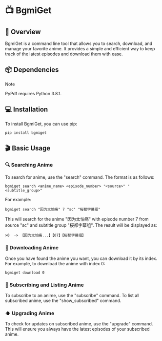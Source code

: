 # 📺 BgmiGet

## 🌟 Overview

BgmiGet is a command line tool that allows you to search, download, and manage your favorite anime. It provides a simple and efficient way to keep track of the latest episodes and download them with ease.

## 📦 Dependencies

> [!NOTE]
> PyPdf requires Python 3.8.1.

## 💻 Installation

To install BgmiGet, you can use pip:
```
pip install bgmiget
```

## 🎬 Basic Usage

### 🔍 Searching Anime

To search for anime, use the "search" command. The format is as follows:
```
bgmiget search <anime_name> <episode_number> "<source>" "<subtitle_group>"
```
For example:
```
bgmiget search "因为太怕痛" 7 "sc" "桜都字幕组"
```
This will search for the anime "因为太怕痛" with episode number 7 from source "sc" and subtitle group "桜都字幕组". The result will be displayed as:
```
>0  -> 【因为太怕痛...】【07】【桜都字幕组】
```

### 🚀 Downloading Anime

Once you have found the anime you want, you can download it by its index. For example, to download the anime with index 0:
```
bgmiget download 0
```

### 🔄 Subscribing and Listing Anime

To subscribe to an anime, use the "subscribe" command. To list all subscribed anime, use the "show_subscribed" command.

### ⬆️ Upgrading Anime

To check for updates on subscribed anime, use the "upgrade" command. This will ensure you always have the latest episodes of your subscribed anime.
